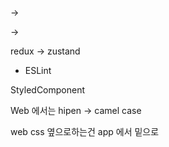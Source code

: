 <p> -> <text>

<div> -> <vue>



redux -> zustand

- ESLint

StyledComponent 

Web 에서는 hipen -> camel case

web css 옆으로하는건 app 에서 밑으로

